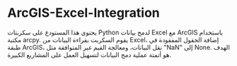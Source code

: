 # ArcGIS-Excel-Integration
يحتوي هذا المستودع على سكربتات Python لدمج بيانات Excel مع ArcGIS باستخدام مكتبة arcpy. يقوم السكربت بقراءة البيانات من Excel، إضافة الحقول المفقودة في طبقة ArcGIS، نقل البيانات، ومعالجة القيم غير المتوافقة مثل "NaN" إلى None. الهدف هو أتمتة عملية دمج البيانات لتسهيل العمل على المشاريع الكبيرة.
